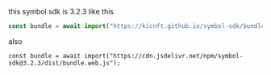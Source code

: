 
this symbol sdk is 3.2.3
like this 
```js
const bundle = await import("https://kicnft.github.io/symbol-sdk/bundle.web.js");
```

also 

```
const bundle = await import("https://cdn.jsdelivr.net/npm/symbol-sdk@3.2.3/dist/bundle.web.js");
```
